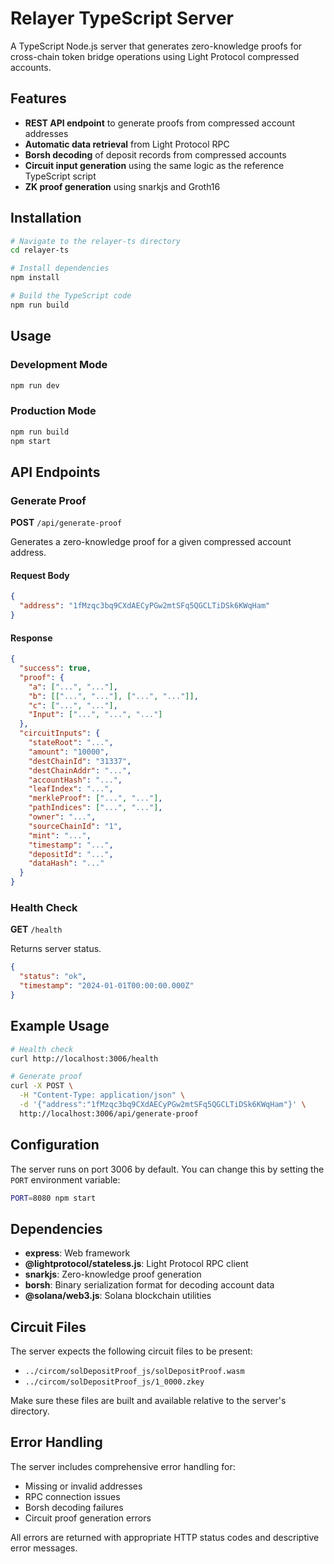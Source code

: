 # Relayer TypeScript Server

A TypeScript Node.js server that generates zero-knowledge proofs for cross-chain token bridge operations using Light Protocol compressed accounts.

## Features

- **REST API endpoint** to generate proofs from compressed account addresses
- **Automatic data retrieval** from Light Protocol RPC
- **Borsh decoding** of deposit records from compressed accounts
- **Circuit input generation** using the same logic as the reference TypeScript script
- **ZK proof generation** using snarkjs and Groth16

## Installation

```bash
# Navigate to the relayer-ts directory
cd relayer-ts

# Install dependencies
npm install

# Build the TypeScript code
npm run build
```

## Usage

### Development Mode
```bash
npm run dev
```

### Production Mode
```bash
npm run build
npm start
```

## API Endpoints

### Generate Proof
**POST** `/api/generate-proof`

Generates a zero-knowledge proof for a given compressed account address.

#### Request Body
```json
{
  "address": "1fMzqc3bq9CXdAECyPGw2mtSFq5QGCLTiDSk6KWqHam"
}
```

#### Response
```json
{
  "success": true,
  "proof": {
    "a": ["...", "..."],
    "b": [["...", "..."], ["...", "..."]],
    "c": ["...", "..."],
    "Input": ["...", "...", "..."]
  },
  "circuitInputs": {
    "stateRoot": "...",
    "amount": "10000",
    "destChainId": "31337",
    "destChainAddr": "...",
    "accountHash": "...",
    "leafIndex": "...",
    "merkleProof": ["...", "..."],
    "pathIndices": ["...", "..."],
    "owner": "...",
    "sourceChainId": "1",
    "mint": "...",
    "timestamp": "...",
    "depositId": "...",
    "dataHash": "..."
  }
}
```

### Health Check
**GET** `/health`

Returns server status.

```json
{
  "status": "ok",
  "timestamp": "2024-01-01T00:00:00.000Z"
}
```

## Example Usage

```bash
# Health check
curl http://localhost:3006/health

# Generate proof
curl -X POST \
  -H "Content-Type: application/json" \
  -d '{"address":"1fMzqc3bq9CXdAECyPGw2mtSFq5QGCLTiDSk6KWqHam"}' \
  http://localhost:3006/api/generate-proof
```

## Configuration

The server runs on port 3006 by default. You can change this by setting the `PORT` environment variable:

```bash
PORT=8080 npm start
```

## Dependencies

- **express**: Web framework
- **@lightprotocol/stateless.js**: Light Protocol RPC client
- **snarkjs**: Zero-knowledge proof generation
- **borsh**: Binary serialization format for decoding account data
- **@solana/web3.js**: Solana blockchain utilities

## Circuit Files

The server expects the following circuit files to be present:
- `../circom/solDepositProof_js/solDepositProof.wasm`
- `../circom/solDepositProof_js/1_0000.zkey`

Make sure these files are built and available relative to the server's directory.

## Error Handling

The server includes comprehensive error handling for:
- Missing or invalid addresses
- RPC connection issues
- Borsh decoding failures
- Circuit proof generation errors

All errors are returned with appropriate HTTP status codes and descriptive error messages. 